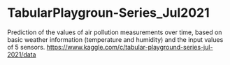 # TabularPlaygroun-Series_Jul2021
Prediction of the values of air pollution measurements over time, based on basic weather information (temperature and humidity) and the input values of 5 sensors.
https://www.kaggle.com/c/tabular-playground-series-jul-2021/data
